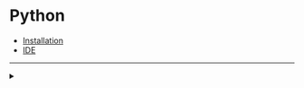 # Python
+ [Installation](https://www.python.org/downloads)
+ [IDE](https://www.jetbrains.com/pycharm/download)
***
<details>
  <summary></summary>
  <details>
    <summary>Data Types</summary>
    <details>
      <summary>Numeric</summary>
      
      
      ```python
        int     # 0
        float   # 1.2
        complex # 3 + 4j
        str     # "", '', """""", ''''''
        list    # []
        tuple   # ()
        bool    # True, False
        set     # {0, 1.2, 3+4j}
        dict    # {}, {'key':"value"}
      ```
      
      
  </details>
</details>
</details>
